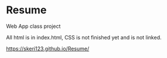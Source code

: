 # Resume
Web App class project

All html is in index.html,
CSS is not finished yet and is not linked.

https://skeri123.github.io/Resume/
